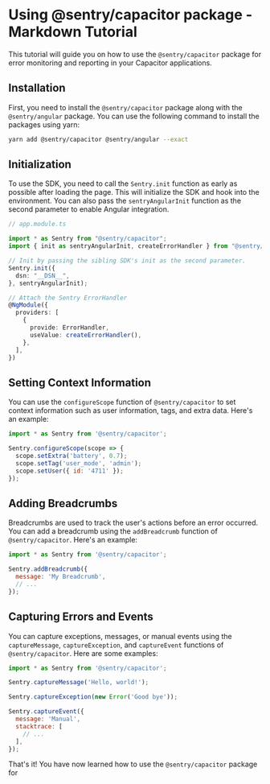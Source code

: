 # Using @sentry/capacitor package - Markdown Tutorial

This tutorial will guide you on how to use the `@sentry/capacitor` package for error monitoring and reporting in your Capacitor applications. 

## Installation

First, you need to install the `@sentry/capacitor` package along with the `@sentry/angular` package. You can use the following command to install the packages using yarn:

```bash
yarn add @sentry/capacitor @sentry/angular --exact
```

## Initialization

To use the SDK, you need to call the `Sentry.init` function as early as possible after loading the page. This will initialize the SDK and hook into the environment. You can also pass the `sentryAngularInit` function as the second parameter to enable Angular integration.

```typescript
// app.module.ts

import * as Sentry from "@sentry/capacitor";
import { init as sentryAngularInit, createErrorHandler } from "@sentry/angular";

// Init by passing the sibling SDK's init as the second parameter.
Sentry.init({
  dsn: "__DSN__",
}, sentryAngularInit);

// Attach the Sentry ErrorHandler
@NgModule({
  providers: [
    {
      provide: ErrorHandler,
      useValue: createErrorHandler(),
    },
  ],
})
```

## Setting Context Information

You can use the `configureScope` function of `@sentry/capacitor` to set context information such as user information, tags, and extra data. Here's an example:

```javascript
import * as Sentry from '@sentry/capacitor';

Sentry.configureScope(scope => {
  scope.setExtra('battery', 0.7);
  scope.setTag('user_mode', 'admin');
  scope.setUser({ id: '4711' });
});
```

## Adding Breadcrumbs

Breadcrumbs are used to track the user's actions before an error occurred. You can add a breadcrumb using the `addBreadcrumb` function of `@sentry/capacitor`. Here's an example:

```javascript
import * as Sentry from '@sentry/capacitor';

Sentry.addBreadcrumb({
  message: 'My Breadcrumb',
  // ...
});
```

## Capturing Errors and Events

You can capture exceptions, messages, or manual events using the `captureMessage`, `captureException`, and `captureEvent` functions of `@sentry/capacitor`. Here are some examples:

```javascript
import * as Sentry from '@sentry/capacitor';

Sentry.captureMessage('Hello, world!');

Sentry.captureException(new Error('Good bye'));

Sentry.captureEvent({
  message: 'Manual',
  stacktrace: [
    // ...
  ],
});
```

That's it! You have now learned how to use the `@sentry/capacitor` package for